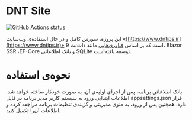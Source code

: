 ﻿# DNT Site

<p align="left">
  <a href="https://github.com/VahidN/DntSite">
     <img alt="GitHub Actions status" src="https://github.com/VahidN/DntSite/workflows/.NET%20Core%20Build/badge.svg">
  </a>
</p>

این پروژه، سورس کامل و در حال استفاده‌ی وب‌سایت «[https://www.dntips.ir](https://www.dntips.ir)» است که بر اساس [فناوری‌هایی](https://github.com/VahidN/DntSite/blob/main/Directory.Packages.props) مانند دات‌نت 9، Blazor SSR ،EF-Core و بانک اطلاعاتی SQLite توسعه یافته‌است.


# نحوه‌ی استفاده
 بانک اطلاعاتی برنامه، پس از اجرای اولیه‌ی آن، به صورت خودکار ساخته خواهد شد. اطلاعات ابتدایی ورود به سیستم کاربر مدیر برنامه در فایل appsettings.json قرار دارد. همچنین پس از ورود، به منوی مدیریتی و گزینه‌ی تنظیمات برنامه مراجعه کرده و اطلاعات آن‌را تکمیل کنید.

